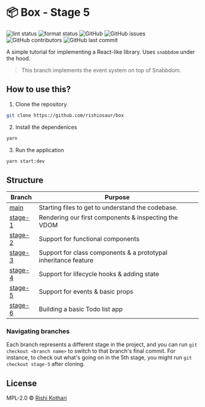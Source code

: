 # 📦 Box - Stage 5

![lint status](https://github.com/rishiosaur/box/workflows/lint/badge.svg)
![format status](https://github.com/rishiosaur/box/workflows/format/badge.svg)
![GitHub](https://img.shields.io/github/license/rishiosaur/box)
![GitHub issues](https://img.shields.io/github/issues/rishiosaur/box)
![GitHub contributors](https://img.shields.io/github/contributors/rishiosaur/box)
![GitHub last commit](https://img.shields.io/github/last-commit/rishiosaur/box)

A simple tutorial for implementing a React-like library. Uses `snabbdom` under the hood.

> This branch implements the event system on top of Snabbdom.

## How to use this?

1. Clone the repository

```sh
git clone https://github.com/rishiosaur/box
```

2. Install the dependenices

```sh
yarn
```

3. Run the application

```sh
yarn start:dev
```

## Structure

| Branch                                   | Purpose                                                         |
| ---------------------------------------- | --------------------------------------------------------------- |
| [main](z.rishi.cx/g/box/)                | Starting files to get to understand the codebase.               |
| [stage-1](z.rishi.cx/g/box/tree/stage-1) | Rendering our first components & inspecting the VDOM            |
| [stage-2](z.rishi.cx/g/box/tree/stage-2) | Support for functional components                               |
| [stage-3](z.rishi.cx/g/box/tree/stage-3) | Support for class components & a prototypal inheritance feature |
| [stage-4](z.rishi.cx/g/box/tree/stage-4) | Support for lifecycle hooks & adding state                      |
| [stage-5](z.rishi.cx/g/box/tree/stage-5) | Support for events & basic props                                |
| [stage-6](z.rishi.cx/g/box/tree/stage-6) | Building a basic Todo list app                                  |

### Navigating branches

Each branch represents a different stage in the project, and you can run `git checkout <branch name>` to switch to that branch's final commit. For instance, to check out what's going on in the 5th stage, you might run `git checkout stage-5` after cloning.

## License

MPL-2.0 © [Rishi Kothari](mailto:hey@rishi.cx)
